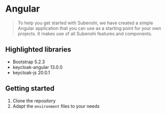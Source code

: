 # Angular

> To help you get started with Subenshi, we have created a simple Angular application that you can use as a starting point for your own projects. It makes use of all Subenshi features and components.

## Highlighted libraries

- Bootstrap 5.2.3
- keycloak-angular 13.0.0
- keycloak-js 20.0.1

## Getting started

1. Clone the repository
2. Adapt the `environment` files to your needs